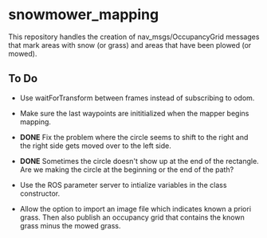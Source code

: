 # snowmower_mapping
This repository handles the creation of nav_msgs/OccupancyGrid messages that mark areas with snow (or grass) and areas that have been plowed (or mowed).

## To Do
* Use waitForTransform between frames instead of subscribing to odom.

* Make sure the last waypoints are inititialized when the mapper begins mapping.

* **DONE** Fix the problem where the circle seems to shift to the right and the right side gets moved over to the left side.

* **DONE** Sometimes the circle doesn't show up at the end of the rectangle. Are we making the circle at the beginning or the end of the path?

* Use the ROS parameter server to intialize variables in the class constructor.

* Allow the option to import an image file which indicates known a priori grass. Then also publish an occupancy grid that contains the known grass minus the mowed grass.